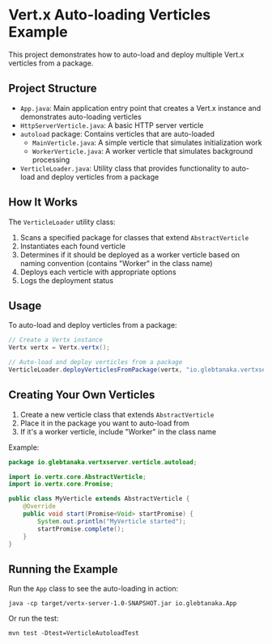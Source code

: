 # Vert.x Auto-loading Verticles Example

This project demonstrates how to auto-load and deploy multiple Vert.x verticles from a package.

## Project Structure

- `App.java`: Main application entry point that creates a Vert.x instance and demonstrates auto-loading verticles
- `HttpServerVerticle.java`: A basic HTTP server verticle
- `autoload` package: Contains verticles that are auto-loaded
  - `MainVerticle.java`: A simple verticle that simulates initialization work
  - `WorkerVerticle.java`: A worker verticle that simulates background processing
- `VerticleLoader.java`: Utility class that provides functionality to auto-load and deploy verticles from a package

## How It Works

The `VerticleLoader` utility class:
1. Scans a specified package for classes that extend `AbstractVerticle`
2. Instantiates each found verticle
3. Determines if it should be deployed as a worker verticle based on naming convention (contains "Worker" in the class name)
4. Deploys each verticle with appropriate options
5. Logs the deployment status

## Usage

To auto-load and deploy verticles from a package:

```java
// Create a Vertx instance
Vertx vertx = Vertx.vertx();

// Auto-load and deploy verticles from a package
VerticleLoader.deployVerticlesFromPackage(vertx, "io.glebtanaka.vertxserver.verticle.autoload");
```

## Creating Your Own Verticles

1. Create a new verticle class that extends `AbstractVerticle`
2. Place it in the package you want to auto-load from
3. If it's a worker verticle, include "Worker" in the class name

Example:

```java
package io.glebtanaka.vertxserver.verticle.autoload;

import io.vertx.core.AbstractVerticle;
import io.vertx.core.Promise;

public class MyVerticle extends AbstractVerticle {
    @Override
    public void start(Promise<Void> startPromise) {
        System.out.println("MyVerticle started");
        startPromise.complete();
    }
}
```

## Running the Example

Run the `App` class to see the auto-loading in action:

```
java -cp target/vertx-server-1.0-SNAPSHOT.jar io.glebtanaka.App
```

Or run the test:

```
mvn test -Dtest=VerticleAutoloadTest
```
